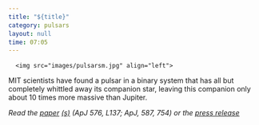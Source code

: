 ```yaml
---
title: "${title}"
category: pulsars
layout: null
time: 07:05
---
```

<!-- converted from blosxom format post by dkg 22.1.2022 -->
<!-- created by convert.pl on Tue Jan 31 01:08:37 EST 2012 -->
<!-- converted from ../2002/05/going-going-almost-gone.html -->
<!-- Post timestamp Friday, May 24, 2002 3:05 PM -->
<!-- touch -t 200205241505 -->
<!-- Labels: 2002, papers, press, pulsars -->
      <img src="images/pulsarsm.jpg" align="left">
MIT scientists have found a pulsar in a binary system that has all but completely whittled away its companion star, leaving this companion only about 10 times more massive than Jupiter.<p>
<em>Read the <a href="http://arXiv.org/abs/astro-ph/0206493">paper</a>
<a href="http://arXiv.org/abs/astro-ph/0208543">(s)</a> (ApJ 576, L137; ApJ, 587, 754) or the 
<a href="http://web.mit.edu/newsoffice/nr/2002/pulsars2.html">press release</a>
</em>

